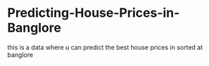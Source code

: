# Predicting-House-Prices-in-Banglore
this is a data where u can predict the best house prices in sorted at banglore
